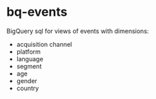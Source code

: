 # bq-events
BigQuery sql for views of events with dimensions:
* acquisition channel
* platform
* language
* segment
* age
* gender
* country
